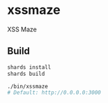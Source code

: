 # xssmaze
XSS Maze

## Build
```bash
shards install
shards build

./bin/xssmaze
# Default: http://0.0.0.0:3000
```